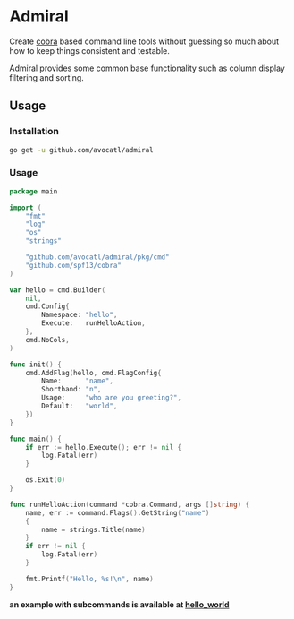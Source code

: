 # Admiral

Create [cobra](https://github.com/spf13/cobra) based command line tools without guessing so much about how to keep things consistent and testable.

Admiral provides some common base functionality such as column display filtering and sorting.

## Usage

### Installation

```bash
go get -u github.com/avocatl/admiral
```

### Usage

```go
package main

import (
	"fmt"
	"log"
	"os"
	"strings"

	"github.com/avocatl/admiral/pkg/cmd"
	"github.com/spf13/cobra"
)

var hello = cmd.Builder(
	nil,
	cmd.Config{
		Namespace: "hello",
		Execute:   runHelloAction,
	},
	cmd.NoCols,
)

func init() {
	cmd.AddFlag(hello, cmd.FlagConfig{
		Name:      "name",
		Shorthand: "n",
		Usage:     "who are you greeting?",
		Default:   "world",
	})
}

func main() {
	if err := hello.Execute(); err != nil {
		log.Fatal(err)
	}

	os.Exit(0)
}

func runHelloAction(command *cobra.Command, args []string) {
	name, err := command.Flags().GetString("name")
	{
		name = strings.Title(name)
	}
	if err != nil {
		log.Fatal(err)
	}

	fmt.Printf("Hello, %s!\n", name)
}
```

**an example with subcommands is available at [hello_world](examples/hello_world/main.go)**